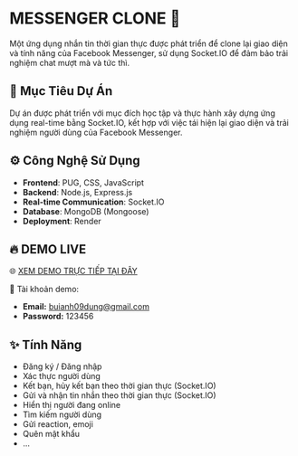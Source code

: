 # MESSENGER CLONE 💬

Một ứng dụng nhắn tin thời gian thực được phát triển để clone lại giao diện và tính năng của Facebook Messenger, sử dụng Socket.IO để đảm bảo trải nghiệm chat mượt mà và tức thì.

## 🎯 Mục Tiêu Dự Án

Dự án được phát triển với mục đích học tập và thực hành xây dựng ứng dụng real-time bằng Socket.IO, kết hợp với việc tái hiện lại giao diện và trải nghiệm người dùng của Facebook Messenger.

## ⚙️ Công Nghệ Sử Dụng

- **Frontend**: PUG, CSS, JavaScript
- **Backend**: Node.js, Express.js
- **Real-time Communication**: Socket.IO
- **Database**: MongoDB (Mongoose)
- **Deployment**: Render

## 🔥 DEMO LIVE
🌐 [XEM DEMO TRỰC TIẾP TẠI ĐÂY](https://messenger-d5b3.onrender.com/)

📱 Tài khoản demo:
- **Email:** buianh09dung@gmail.com
- **Password:** 123456

## ✨ Tính Năng

- Đăng ký / Đăng nhập
- Xác thực người dùng
- Kết bạn, hủy kết bạn theo thời gian thực (Socket.IO)
- Gửi và nhận tin nhắn theo thời gian thực (Socket.IO)
- Hiển thị người đang online
- Tìm kiếm người dùng
- Gửi reaction, emoji
- Quên mật khẩu
- ...
